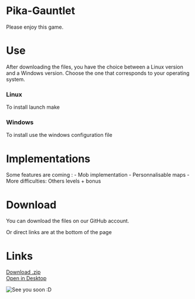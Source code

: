 # Pika-Gauntlet

Please enjoy this game.

<h1>Use</h1>

<p>After downloading the files, you have the choice between a Linux version and a Windows version. Choose the one that corresponds to your operating system.</p>

<h3>Linux</h3>
<p>To install launch make</p>

<h3>Windows</h3>
<p>To install use the windows configuration file</p>

<h1>Implementations</h1>
<p> Some features are coming :
     - Mob implementation
     - Personnalisable maps
     - More difficulties: Others levels + bonus
</p>

<h1>Download</h1>

<p>You can download the files on our GitHub account.</p>
<p>Or direct links are at the bottom of the page</p>

<h1>Links</h1>

<a href="https://github.com/DimitriSoucanye/IndieStudio/archive/master.zip">Download .zip </a> <br />
<a href="x-github-client://openRepo/https://github.com/DimitriSoucanye/IndieStudio">Open in Desktop</a>

<p><img src="http://www.eclypsia.com/public/upload/cke/Guides/Pokemon%20GO/Pokemon_Go_Guides_Pikachu.png" alt="See you soon :D"></p>
